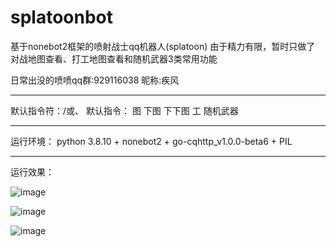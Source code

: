 # splatoonbot
基于nonebot2框架的喷射战士qq机器人(splatoon) 由于精力有限，暂时只做了 对战地图查看、打工地图查看和随机武器3类常用功能

日常出没的喷喷qq群:929116038
昵称:疾风

---------------
默认指令符：/或、
默认指令： 图 下图  下下图  工  随机武器

---------------
运行环境：
python 3.8.10 + nonebot2 + go-cqhttp_v1.0.0-beta6 + PIL

---------------
运行效果：

![image](https://user-images.githubusercontent.com/3379460/133253452-cce17617-b105-4595-977b-654684215858.png)

![image](https://user-images.githubusercontent.com/3379460/133253351-ecd90f5f-e9d8-4074-973c-38a3c45c3868.png)

![image](https://user-images.githubusercontent.com/3379460/133253404-ed57585a-f2d8-49b8-a5f0-cb6a3039fd60.png)


